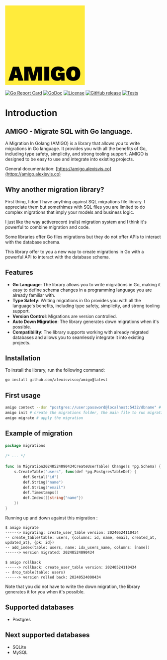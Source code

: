 
[![AMIGO Logo](docs/static/img/logo.svg)](https://amigo.alexisvis.co)

[![Go Report Card](https://goreportcard.com/badge/github.com/alexisvisco/amigo)](https://goreportcard.com/report/github.com/alexisvisco/amigo)
[![GoDoc](https://pkg.go.dev/badge/alexisvisco/amigo)](https://pkg.go.dev/alexisvisco/mig)
[![License](https://img.shields.io/badge/License-MIT-blue.svg)](https://opensource.org/licenses/MIT)
[![GitHub release](https://img.shields.io/github/v/release/alexisvisco/amigo.svg)](https://github.com/alexisvisco/amigo/releases)
[![Tests](https://github.com/alexisvisco/amigo/actions/workflows/tests.yml/badge.svg)](https://github.com/alexisvisco/amigo/actions/workflows/tests.yml)

# Introduction

## AMIGO - Migrate SQL with Go language.

A Migration In Golang (AMIGO) is a library that allows you to write migrations in Go language.
It provides you with all the benefits of Go, including type safety, simplicity, and strong tooling support.
AMIGO is designed to be easy to use and integrate into existing projects.

General documentation: [https://amigo.alexisvis.co](https://amigo.alexisvis.co)

## Why another migration library?

First thing, I don't have anything against SQL migrations file library. I appreciate them but somethimes with SQL files you are limited to do complex migrations that imply your models and business logic.

I just like the way activerecord (rails) migration system and I think it's powerful to combine migration and code.

Some libraries offer Go files migrations but they do not offer APIs to interact with the database schema.

This library offer to you a new way to create migrations in Go with a powerful API to interact with the database schema.

## Features

- **Go Language**: The library allows you to write migrations in Go, making it easy to define schema changes in a programming language you are already familiar with.
- **Type Safety**: Writing migrations in Go provides you with all the language's benefits, including type safety, simplicity, and strong tooling support.
- **Version Control**: Migrations are version controlled.
- **Auto Down Migration**: The library generates down migrations when it's possible.
- **Compatibility**: The library supports working with already migrated databases and allows you to seamlessly integrate it into existing projects.

## Installation

To install the library, run the following command:

```sh
go install github.com/alexisvisco/amigo@latest
```

## First usage

```sh 
amigo context --dsn "postgres://user:password@localhost:5432/dbname" # optional but it avoid to pass the dsn each time
amigo init # create the migrations folder, the main file to run migration
amigo migrate # apply the migration
```

## Example of migration

```go
package migrations

/* ... */

func (m Migration20240524090434CreateUserTable) Change(s *pg.Schema) {
	s.CreateTable("users", func(def *pg.PostgresTableDef) {
		def.Serial("id")
		def.String("name")
		def.String("email")
		def.Timestamps()
		def.Index([]string{"name"})
	})
}
```

Running up and down against this migration :

```
$ amigo migrate
------> migrating: create_user_table version: 20240524110434
-- create_table(table: users, {columns: id, name, email, created_at, updated_at}, {pk: id})
-- add_index(table: users, name: idx_users_name, columns: [name])
------> version migrated: 20240524090434

$ amigo rollback
------> rollback: create_user_table version: 20240524110434
-- drop_table(table: users)
------> version rolled back: 20240524090434
```

Note that you did not have to write the down migration, the library generates it for you when it's possible.



## Supported databases

- Postgres

## Next supported databases

- SQLite
- MySQL
